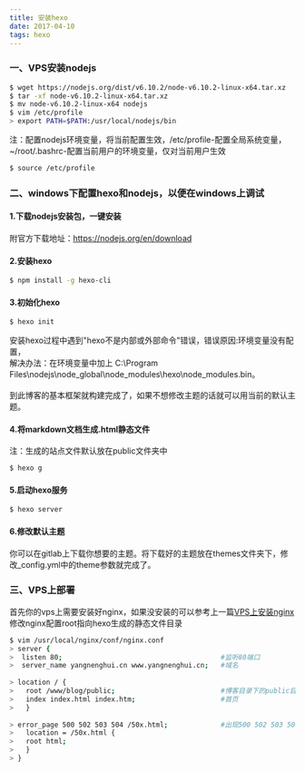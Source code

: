 ```yaml
---
title: 安装hexo  
date: 2017-04-10  
tags: hexo
---
```

### 一、VPS安装nodejs
``` bash
$ wget https://nodejs.org/dist/v6.10.2/node-v6.10.2-linux-x64.tar.xz
$ tar -xf node-v6.10.2-linux-x64.tar.xz
$ mv node-v6.10.2-linux-x64 nodejs
$ vim /etc/profile
> export PATH=$PATH:/usr/local/nodejs/bin
```
注：配置nodejs环境变量，将当前配置生效，/etc/profile-配置全局系统变量，~/root/.bashrc-配置当前用户的环境变量，仅对当前用户生效

``` bash
$ source /etc/profile
```

### 二、windows下配置hexo和nodejs，以便在windows上调试

#### 1.下载nodejs安装包，一键安装
附官方下载地址：https://nodejs.org/en/download

#### 2.安装hexo

``` bash
$ npm install -g hexo-cli
```

#### 3.初始化hexo

``` bash
$ hexo init
```
安装hexo过程中遇到"hexo不是内部或外部命令"错误，错误原因:环境变量没有配置，  
解决办法：在环境变量中加上 C:\Program Files\nodejs\node_global\node_modules\hexo\node_modules\.bin。<br><br>
到此博客的基本框架就构建完成了，如果不想修改主题的话就可以用当前的默认主题。

#### 4.将markdown文档生成.html静态文件
注：生成的站点文件默认放在public文件夹中
``` bash
$ hexo g
```

#### 5.启动hexo服务
``` bash
$ hexo server
```

#### 6.修改默认主题
你可以在gitlab上下载你想要的主题。将下载好的主题放在themes文件夹下，修改_config.yml中的theme参数就完成了。

### 三、VPS上部署
首先你的vps上需要安装好nginx，如果没安装的可以参考上一篇[VPS上安装nginx](http://yangnenghui.cn/2017/04/10/install_nginx/)
修改nginx配置root指向hexo生成的静态文件目录
``` bash
$ vim /usr/local/nginx/conf/nginx.conf
> server {
>  listen 80;                                       #监听80端口
>  server_name yangnenghui.cn www.yangnenghui.cn;   #域名
 
> location / {
>   root /www/blog/public;                          #博客目录下的public目录（静态文件）
>   index index.html index.htm;                     #首页
>   }
 
> error_page 500 502 503 504 /50x.html;             #出现500 502 503 504错误，跳转到对应的错误页面
>   location = /50x.html {
>   root html;
>   }
> }
```